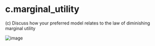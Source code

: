 # c.marginal_utility
(c) Discuss how your preferred model relates to the law of diminishing marginal utility

![image](https://user-images.githubusercontent.com/108493146/236985382-38b661cf-ba34-4ae7-9a59-443456b0f07e.png)

